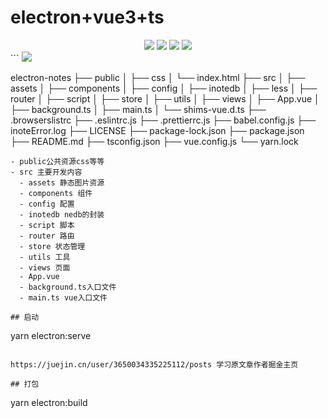 # electron+vue3+ts
<center>
<img src="https://img.shields.io/badge/vue-3.0.4-green"/>
<img src="https://img.shields.io/badge/electron-%5E11.1.0-brightgreen"/>
<img src="https://img.shields.io/badge/typescript-~3.9.3-yellowgreen"/>
<img src="https://img.shields.io/badge/nedb-%5E1.8.0-orange"/>
</center>
```
<img src="https://img-blog.csdnimg.cn/direct/dfe64a6463224813b67b4c0ee78c8ad0.png"/>

electron-notes
├── public
│   ├── css
│   └── index.html
├── src
│   ├── assets
│   ├── components
│   ├── config
│   ├── inotedb
│   ├── less
│   ├── router
│   ├── script
│   ├── store
│   ├── utils
│   ├── views
│   ├── App.vue
│   ├── background.ts
│   ├── main.ts
│   └── shims-vue.d.ts
├── .browserslistrc
├── .eslintrc.js
├── .prettierrc.js
├── babel.config.js
├── inoteError.log
├── LICENSE
├── package-lock.json
├── package.json
├── README.md
├── tsconfig.json
├── vue.config.js
└── yarn.lock
```
- public公共资源css等等
- src 主要开发内容
  - assets 静态图片资源
  - components 组件
  - config 配置
  - inotedb nedb的封装
  - script 脚本
  - router 路由
  - store 状态管理
  - utils 工具
  - views 页面
  - App.vue
  - background.ts入口文件
  - main.ts vue入口文件

## 启动
```
yarn electron:serve
```

https://juejin.cn/user/3650034335225112/posts 学习原文章作者掘金主页

## 打包
```
yarn electron:build
```
